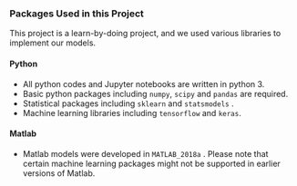 ### Packages Used in this Project

This project is a learn-by-doing project, and we used various libraries to implement our models.

#### Python

- All python codes and Jupyter notebooks are written in python 3.
- Basic python packages including `numpy`,  `scipy` and `pandas` are required.
- Statistical packages including `sklearn` and `statsmodels` .
- Machine learning libraries including `tensorflow` and `keras`.

#### Matlab

- Matlab models were developed in `MATLAB_2018a` . Please note that certain machine learning packages might not be supported in earlier versions of Matlab.